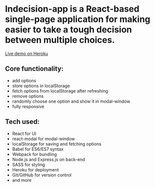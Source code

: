 # **Indecision-app** is a React-based single-page application for making easier to take a tough decision between multiple choices.

[Live demo on Heroku](https://guarded-sierra-95022.herokuapp.com)

## Core functionality:

- add options
- store options in localStorage
- fetch options from localStorage after refreshing
- remove options
- randomly choose one option and show it in modal-window
- fully responsive

## Tech used:

- React for UI
- react-modal for modal-window
- localStorage for saving and fetching options
- Babel for ES6/ES7 syntax
- Webpack for bundling
- Node.js and Express.js on back-end
- SASS for styling
- Heroku for deployment
- Git/GitHub for version control
- and more
